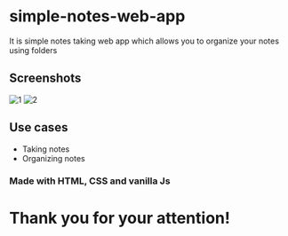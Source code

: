 # simple-notes-web-app

It is simple notes taking web app which allows you to organize your notes using folders

## Screenshots
![1](https://github.com/user-attachments/assets/7ae8d4fd-570c-4055-a7cc-c518cd23e169)
![2](https://github.com/user-attachments/assets/6ce26eae-beb3-4265-8095-54d26944ec8a)

## Use cases
- Taking notes
- Organizing notes

### Made with HTML, CSS and vanilla Js 

# Thank you for your attention!
